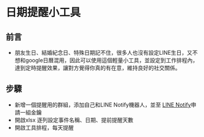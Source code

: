 # 日期提醒小工具

## 前言
+ 朋友生日、結婚紀念日、特殊日期記不住，很多人也沒有設定LINE生日，又不想和google日曆混用，因此可以使用這個輕量小工具，並設定到工作排程內，達到定時提醒效果，讓對方覺得你真的有在意，維持良好的社交關係。

## 步驟
+ 新增一個提醒用的群組，添加自己和LINE Notify機器人，並至 [LINE Notify](https://notify-bot.line.me/zh_TW/)申請一組金鑰
+ 開啟xlsx 逐列設定事件名稱、日期、提前提醒天數
+ 開啟工具排程，每天提醒